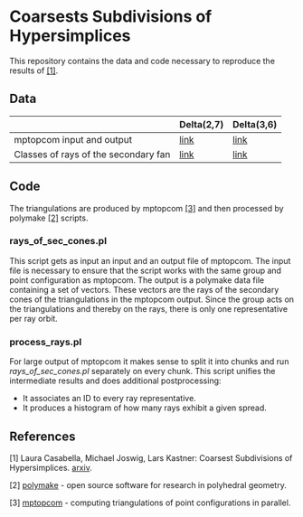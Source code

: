 # Coarsests Subdivisions of Hypersimplices

This repository contains the data and code necessary to reproduce the results
of [[1]](#1).

## Data
|               | Delta(2,7) | Delta(3,6) |
|---------------|------------|------------|
|mptopcom input and output | [link](https://polymake.org/triangulations/hypersimplex_2_7/) | [link](https://polymake.org/triangulations/hypersimplex_3_6/)|
|Classes of rays of the secondary fan | [link](https://polymake.org/secondary_fans/hypersimplex_2_7/) | [link](https://polymake.org/secondary_fans/hypersimplex_3_6/)|

## Code
The triangulations are produced by mptopcom [[3]](#3) and then processed by
polymake [[2]](#2) scripts.
### rays_of_sec_cones.pl
This script gets as input an input and an output file of mptopcom. The input
file is necessary to ensure that the script works with the same group and point
configuration as mptopcom. The output is a polymake data file containing a set
of vectors. These vectors are the rays of the secondary cones of the
triangulations in the mptopcom output. Since the group acts on the
triangulations and thereby on the rays, there is only one representative per
ray orbit.

### process_rays.pl
For large output of mptopcom it makes sense to split it into chunks and run
_rays_of_sec_cones.pl_ separately on every chunk. This script unifies the
intermediate results and does additional postprocessing:
- It associates an ID to every ray representative.
- It produces a histogram of how many rays exhibit a given spread.

## References
<a id="1">[1]</a> 
Laura Casabella, Michael Joswig, Lars Kastner:
Coarsest Subdivisions of Hypersimplices.
[arxiv](link).

<a id="2">[2]</a>
[polymake](https://polymake.org/) - open source software for research in
polyhedral geometry.

<a id="3">[3]</a>
[mptopcom](https://polymake.org/mptopcom) - computing triangulations of point configurations in parallel.
